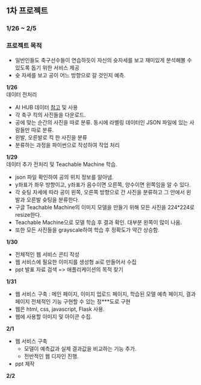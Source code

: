 ## 1차 프로젝트
### 1/26 ~ 2/5
### 프로젝트 목적
- 일반인들도 축구선수들이 연습하듯이 자신의 슛자세를 보고 재미있게 분석해볼 수 있도록 돕기 위한 서비스 제공
- 슛 자세를 보고 공이 어느 방향으로 갈 것인지 예측.

**1/26**  
데이터 전처리
- AI HUB 데이터 [참고](https://www.aihub.or.kr/aihubdata/data/view.do?currMenu=115&topMenu=100&aihubDataSe=data&dataSetSn=71406) 및 사용
- 각 축구 킥의 사진들을 다운로드.
- 공에 맞는 순간의 사진을 따로 분류. 동시에 라벨링 데이터인 JSON 파일에 있는 사람들만 따로 분류.
- 왼발, 오른발로 킥 한 사진을 분류
- 분류하는 과정을 파이썬으로 작성하여 작업 처리

**1/29**  
데이터 추가 전처리 및 Teachable Machine 학습.
- json 파일 확인하여 공의 위치 정보를 알아냄.
- y좌표가 좌우 방향이고, y좌표가 음수이면 오른쪽, 양수이면 왼쪽임을 알 수 있다.
- 각 슛팅 자세에 따라 공이 왼쪽, 오른쪽 방향으로 간 사진을 분류하고 그 안에서 왼발과 오른발 슛팅을 분류한다.
- 구글 Teachable Machine의 이미지 모델을 만들기 위해 모든 사진을 224*224로 resize한다.
- Teachable Machine으로 모델 학습 후 결과 확인. 대부분 왼쪽이 많이 나옴.
- 또한 모든 사진들을 grayscale하여 학습 후 정확도가 약간 상승함.

**1/30**
- 전체적인 웹 서비스 콘티 작성
- 웹 서비스에 필요한 이미지를 생성형 ai로 만들어서 수집
- ppt 발표 자료 검색 => 애플리케이션의 목적 찾기

**1/31**
- 웹 서비스 구축 : 메인 페이지, 이미지 업로드 페이지, 학습된 모델 예측 페이지, 결과 페이지 전체적인 기능 구현할 수 있는 정***도로 구현
- 웹은 html, css, javascript, Flask 사용.
- 웹에 사용할 이미지 및 아이콘 수집.

**2/1**
- 웹 서비스 구축
  - 모델이 예측값과 실제 결과값을 비교하는 기능 추가.
  - 전반적인 웹 디자인 진행.
- ppt 제작

**2/2**
